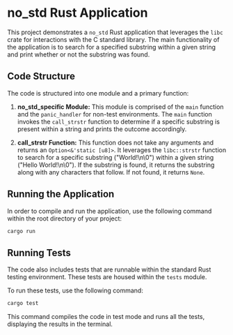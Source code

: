 # no_std Rust Application

This project demonstrates a `no_std` Rust application that leverages the `libc` crate for interactions with the C standard library. The main functionality of the application is to search for a specified substring within a given string and print whether or not the substring was found.

## Code Structure

The code is structured into one module and a primary function:

1. **no_std_specific Module:** This module is comprised of the `main` function and the `panic_handler` for non-test environments. The `main` function invokes the `call_strstr` function to determine if a specific substring is present within a string and prints the outcome accordingly.

2. **call_strstr Function:** This function does not take any arguments and returns an `Option<&'static [u8]>`. It leverages the `libc::strstr` function to search for a specific substring ("World!\n\0") within a given string ("Hello World!\n\0"). If the substring is found, it returns the substring along with any characters that follow. If not found, it returns `None`.

## Running the Application

In order to compile and run the application, use the following command within the root directory of your project:

```bash
cargo run
```

## Running Tests

The code also includes tests that are runnable within the standard Rust testing environment. These tests are housed within the `tests` module.

To run these tests, use the following command:

```bash
cargo test
```

This command compiles the code in test mode and runs all the tests, displaying the results in the terminal.
